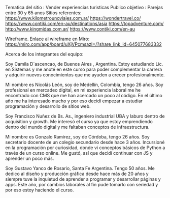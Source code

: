 Tematica del sitio : Vender experiencias turisticas 
Publico objetivo : Parejas entre 30 y 65 anos
Sitios referentes: https://www.kilometrounoviajes.com.ar/
                   https://wondertravel.co/
                   https://www.contiki.com/en-au/destinations/asia
                   https://topadventure.com/
                   http://www.kingmidas.com.ar/
                   https://www.contiki.com/en-au

Wireframe.
Enlace al wireframe en Miro:
https://miro.com/app/board/uXjVPcmsazI=/?share_link_id=645077683332

                   
Acerca de los integrantes del equipo:

Soy Camila D´ascencao, de Buenos Aires , Argentina. Estoy estudiando Lic. en Sistemas y me anoté en este curso para poder complementar la carrera y adquirir nuevos conocimientos que me ayuden a crecer profesionalmente.

Mi nombre es Nicolás León, soy de Medellín, Colombia, tengo 26 años.
Soy profesional en mercadeo digital, en mi experiencia laboral me he encontrado con CMS que me han acercado un poco al código. En el último año me ha interesado mucho y por eso decidí empezar a estudiar programación y desarrollo de sitios web.

Soy Francisco Nuñez de Bs. As., ingeniero industrial UBA y laburo dentro de acquisition y growth. Me interesó el curso ya que estoy emprendiendo dentro del mundo digital y me faltaban conceptos de infraestructura.

Mi nombre es Gonzalo Ramirez, soy de Córdoba, tengo 26 años. Soy secretario docente de un colegio secundario desde hace 3 años.
Incursioné en la programación por curiosidad, donde vi conceptos básicos de Python a través de un curso online. Me gustó, así que decidí continuar con JS y aprender un poco más.

Soy Gustavo Yanco de Rosario, Santa Fe Argentina. Tengo 50 años.
Me dedico al diseño y producción gráfica desde hace más de 20 años y siempre tuve la inquietud de aprender a programar y desarrollar páginas y apps. Este año, por cambios laborales al fin pude tomarlo con seriedad y por eso estoy haciendo el curso.
